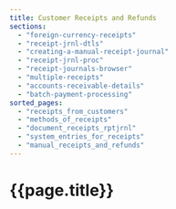 ```yaml
---
title: Customer Receipts and Refunds
sections:
  - "foreign-currency-receipts"
  - "receipt-jrnl-dtls"
  - "creating-a-manual-receipt-journal"
  - "receipt-jrnl-proc"
  - "receipt-journals-browser"
  - "multiple-receipts"
  - "accounts-receivable-details"
  - "batch-payment-processing"
sorted_pages:
  - "receipts_from_customers"
  - "methods_of_receipts"
  - "document_receipts_rptjrnl"
  - "system_entries_for_receipts"
  - "manual_receipts_and_refunds"
---
```

# {{page.title}}
